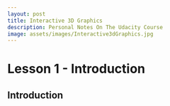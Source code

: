 ```yaml
---
layout: post
title: Interactive 3D Graphics
description: Personal Notes On The Udacity Course
image: assets/images/Interactive3dGraphics.jpg
---
```


# Lesson 1 - Introduction
## Introduction
